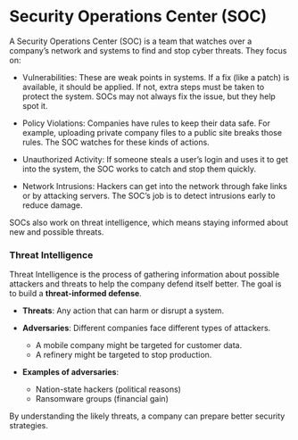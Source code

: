 # Security Operations Center (SOC)
A Security Operations Center (SOC) is a team that watches over a company’s network and systems to find and stop cyber threats. They focus on:

- Vulnerabilities: These are weak points in systems. If a fix (like a patch) is available, it should be applied. If not, extra steps must be taken to protect the system. SOCs may not always fix the issue, but they help spot it.

- Policy Violations: Companies have rules to keep their data safe. For example, uploading private company files to a public site breaks those rules. The SOC watches for these kinds of actions.

- Unauthorized Activity: If someone steals a user’s login and uses it to get into the system, the SOC works to catch and stop them quickly.

- Network Intrusions: Hackers can get into the network through fake links or by attacking servers. The SOC’s job is to detect intrusions early to reduce damage.

SOCs also work on threat intelligence, which means staying informed about new and possible threats.

### **Threat Intelligence**

Threat Intelligence is the process of gathering information about possible attackers and threats to help the company defend itself better. The goal is to build a **threat-informed defense**.

* **Threats**: Any action that can harm or disrupt a system.
* **Adversaries**: Different companies face different types of attackers.

  * A mobile company might be targeted for customer data.
  * A refinery might be targeted to stop production.
* **Examples of adversaries**:

  * Nation-state hackers (political reasons)
  * Ransomware groups (financial gain)

By understanding the likely threats, a company can prepare better security strategies.
